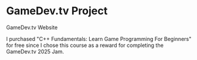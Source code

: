 # GameDev.tv Project

GameDev.tv Website

I purchased "C++ Fundamentals: Learn Game Programming For Beginners" for free since I chose this course as a reward for completing the GameDev.tv 2025 Jam.


